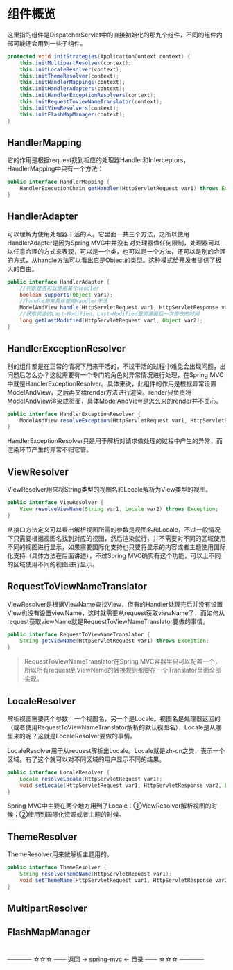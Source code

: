# 组件概览

这里指的组件是DispatcherServlet中的直接初始化的那九个组件，不同的组件内部可能还会用到一些子组件。

```java
protected void initStrategies(ApplicationContext context) {
    this.initMultipartResolver(context);
    this.initLocaleResolver(context);
    this.initThemeResolver(context);
    this.initHandlerMappings(context);
    this.initHandlerAdapters(context);
    this.initHandlerExceptionResolvers(context);
    this.initRequestToViewNameTranslator(context);
    this.initViewResolvers(context);
    this.initFlashMapManager(context);
}
```

## HandlerMapping

它的作用是根据request找到相应的处理器Handler和Interceptors，HandlerMapping中只有一个方法：

```java
public interface HandlerMapping {
    HandlerExecutionChain getHandler(HttpServletRequest var1) throws Exception;
}
```

## HandlerAdapter

可以理解为使用处理器干活的人。它里面一共三个方法，之所以使用HandlerAdapter是因为Spring MVC中并没有对处理器做任何限制，处理器可以以任意合理的方式来表现，可以是一个类，也可以是一个方法，还可以是别的合理的方式，从handle方法可以看出它是Object的类型。这种模式给开发者提供了极大的自由。

```java
public interface HandlerAdapter {
    //判断是否可以使用某个Handler
    boolean supports(Object var1);
    //handle用来具体使用Handler干活
    ModelAndView handle(HttpServletRequest var1, HttpServletResponse var2, Object var3) throws Exception;
    //获取资源的Last-Modified，Last-Modified是资源最后一次修改的时间
    long getLastModified(HttpServletRequest var1, Object var2);
}
```


## HandlerExceptionResolver

别的组件都是在正常的情况下用来干活的，不过干活的过程中难免会出现问题，出问题后怎么办？这就需要有一个专门的角色对异常情况进行处理，在Spring MVC中就是HandlerExceptionResolver。具体来说，此组件的作用是根据异常设置ModelAndView，之后再交给render方法进行渲染。render只负责将ModelAndView渲染成页面，具体ModelAndView是怎么来的render并不关心。

```java
public interface HandlerExceptionResolver {
    ModelAndView resolveException(HttpServletRequest var1, HttpServletResponse var2, Object var3, Exception var4);
}
```

HandlerExceptionResolver只是用于解析对请求做处理的过程中产生的异常，而渲染环节产生的异常不归它管。

## ViewResolver

ViewResolver用来将String类型的视图名和Locale解析为View类型的视图。

```java
public interface ViewResolver {
    View resolveViewName(String var1, Locale var2) throws Exception;
}
```

从接口方法定义可以看出解析视图所需的参数是视图名和Locale，不过一般情况下只需要根据视图名找到对应的视图，然后渲染就行，并不需要对不同的区域使用不同的视图进行显示，如果需要国际化支持也只要将显示的内容或者主题使用国际化支持（具体方法在后面讲述），不过Spring MVC确实有这个功能，可以上不同的区域使用不同的视图进行显示。

## RequestToViewNameTranslator

ViewResolver是根据ViewName查找View，但有的Handler处理完后并没有设置View也没有设置viewName，这时就需要从request获取viewName了，而如何从request获取viewName就是RequestToViewNameTranslator要做的事情。

```java
public interface RequestToViewNameTranslator {
    String getViewName(HttpServletRequest var1) throws Exception;
}
```

> RequestToViewNameTranslator在Spring MVC容器里只可以配置一个，所以所有request到ViewName的转换规则都要在一个Translator里面全部实现。

## LocaleResolver

解析视图需要两个参数：一个视图名，另一个是Locale。视图名是处理器返回的（或者使用RequestToViewNameTranslator解析的默认视图名），Locale是从哪里来的呢？这就是LocaleResolver要做的事情。

LocaleResolver用于从request解析出Locale。Locale就是zh-cn之类，表示一个区域。有了这个就可以对不同区域的用户显示不同的结果。

```java
public interface LocaleResolver {
    Locale resolveLocale(HttpServletRequest var1);
    void setLocale(HttpServletRequest var1, HttpServletResponse var2, Locale var3);
}
```

Spring MVC中主要在两个地方用到了Locale：①ViewResolver解析视图的时候；②使用到国际化资源或者主题的时候。

## ThemeResolver

ThemeResolver用来做解析主题用的。

```java
public interface ThemeResolver {
    String resolveThemeName(HttpServletRequest var1);
    void setThemeName(HttpServletRequest var1, HttpServletResponse var2, String var3);
}
```

## MultipartResolver
## FlashMapManager



















#

———— ☆☆☆ —— 返回 -> [spring-mvc](index.md) <- 目录 —— ☆☆☆ ————